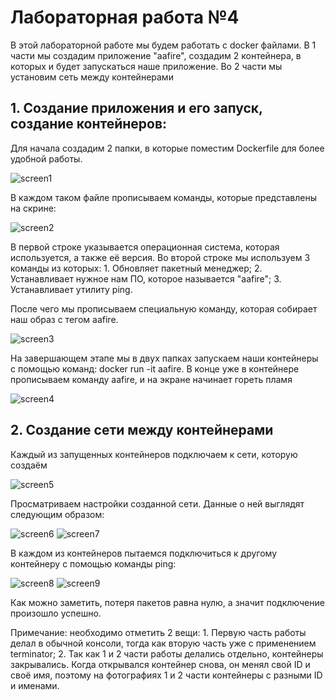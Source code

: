 # Лабораторная работа №4
В этой лабораторной работе мы будем работать с docker файлами. 
В 1 части мы создадим приложение "aafire", создадим 2 контейнера, в которых и будет запускаться наше приложение.
Во 2 части мы установим сеть между контейнерами

## 1. Создание приложения и его запуск, создание контейнеров:
Для начала создадим 2 папки, в которые поместим Dockerfile для более удобной работы.

![screen1](https://github.com/Alexis416/Informatics/blob/main/Lab-4/1.png)

В каждом таком файле прописываем команды, которые представлены на скрине:

![screen2](https://github.com/Alexis416/Informatics/blob/main/Lab-4/2.png)

В первой строке указывается операционная система, которая используется, а также её версия.
Во второй строке мы используем 3 команды из которых: 1. Обновляет пакетный менеджер; 2. Устанавливает нужное нам ПО, которое называется "aafire";
3. Устанавливает утилиту ping.

После чего мы прописываем специальную команду, которая собирает наш образ с тегом aafire.

![screen3](https://github.com/Alexis416/Informatics/blob/main/Lab-4/3.png)

На завершающем этапе мы в двух папках запускаем наши контейнеры с помощью команд: docker run -it aafire. 
В конце уже в контейнере прописываем команду aafire, и на экране начинает гореть пламя

![screen4](https://github.com/Alexis416/Informatics/blob/main/Lab-4/4.png)

## 2. Создание сети между контейнерами
Каждый из запущенных контейнеров подключаем к сети, которую создаём

![screen5](https://github.com/Alexis416/Informatics/blob/main/Lab-4/5.png)

Просматриваем настройки созданной сети. Данные о ней выглядят следующим образом:

![screen6](https://github.com/Alexis416/Informatics/blob/main/Lab-4/6(1).png)
![screen7](https://github.com/Alexis416/Informatics/blob/main/Lab-4/7.png)

В каждом из контейнеров пытаемся подключиться к другому контейнеру с помощью команды ping:

![screen8](https://github.com/Alexis416/Informatics/blob/main/Lab-4/8.png)
![screen9](https://github.com/Alexis416/Informatics/blob/main/Lab-4/9.png)

Как можно заметить, потеря пакетов равна нулю, а значит подключение произошло успешно.

Примечание: необходимо отметить 2 вещи: 1. Первую часть работы делал в обычной консоли, тогда как вторую часть уже с применением terminator;
2. Так как 1 и 2 части работы делались отдельно, контейнеры закрывались. 
Когда открывался контейнер снова, он менял свой ID и своё имя, поэтому на фотографиях 1 и 2 части контейнеры с разными ID и именами. 
